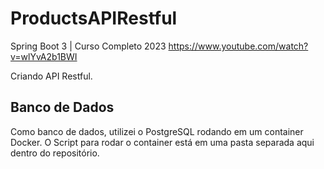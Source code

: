 # ProductsAPIRestful
Spring Boot 3 | Curso Completo 2023
https://www.youtube.com/watch?v=wlYvA2b1BWI

Criando API Restful.

## Banco de Dados
Como banco de dados, utilizei o PostgreSQL rodando em um container Docker.
O Script para rodar o container está em uma pasta separada aqui dentro do repositório.
